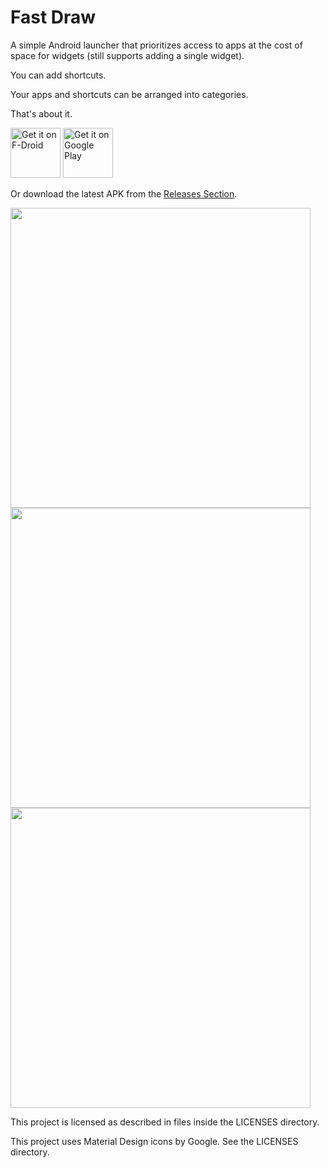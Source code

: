 # Fast Draw 
A simple Android launcher that prioritizes access to apps at the cost of space for widgets (still supports adding a single widget).

You can add shortcuts.

Your apps and shortcuts can be arranged into categories.

That's about it.

[<img src="https://fdroid.gitlab.io/artwork/badge/get-it-on.png"
     alt="Get it on F-Droid"
     height="80">](https://f-droid.org/packages/peterfajdiga.fastdraw/)
[<img src="https://play.google.com/intl/en_us/badges/images/generic/en-play-badge.png"
     alt="Get it on Google Play"
     height="80">](https://play.google.com/store/apps/details?id=peterfajdiga.fastdraw)

Or download the latest APK from the [Releases Section](https://github.com/peterfajdiga/FastDraw/releases/latest).

<p float="left">
<img src="https://user-images.githubusercontent.com/22796326/196039359-f42b511f-b88e-41e0-9161-3554fd703a53.png" height="480">
<img src="https://user-images.githubusercontent.com/22796326/196039362-a03c0f04-11c9-404f-8ab8-5b6cfc28c950.png" height="480">
<img src="https://user-images.githubusercontent.com/22796326/196039365-f18a298a-33c9-480c-a979-8816886e1c27.png" height="480">
</p>

This project is licensed as described in files inside the LICENSES directory.

This project uses Material Design icons by Google. See the LICENSES directory.

